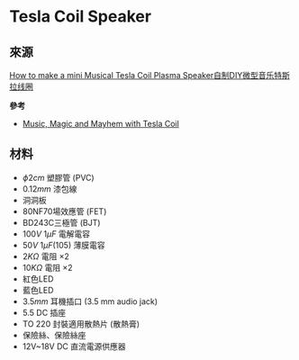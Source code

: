 # Tesla Coil Speaker
## 來源 
[How to make a mini Musical Tesla Coil Plasma Speaker自制DIY微型音乐特斯拉线圈](https://www.youtube.com/watch?v=2DMJORJp95I)

**參考**
+ [Music, Magic and Mayhem with Tesla Coil](https://www.youtube.com/watch?v=L5E4NiP4hpM&t=66s)

## 材料
+ $\phi 2 cm$ 塑膠管 (PVC)
+ $0.12 mm$ 漆包線
+ 洞洞板
+ 80NF70場效應管 (FET)
+ BD243C三極管 (BJT)
+ $100V$ $1\mu F$ 電解電容
+ $50V$ $1\mu F (105)$ 薄膜電容
+ $2K\Omega$ 電阻 $\times 2$
+ $10K\Omega$ 電阻 $\times 2$
+ 紅色LED
+ 藍色LED
+ $3.5 mm$ 耳機插口 (3.5 mm audio jack)
+ 5.5 DC 插座
+ TO 220 封裝適用散熱片 (散熱膏)
+ 保險絲、保險絲座
+ 12V~18V DC 直流電源供應器




